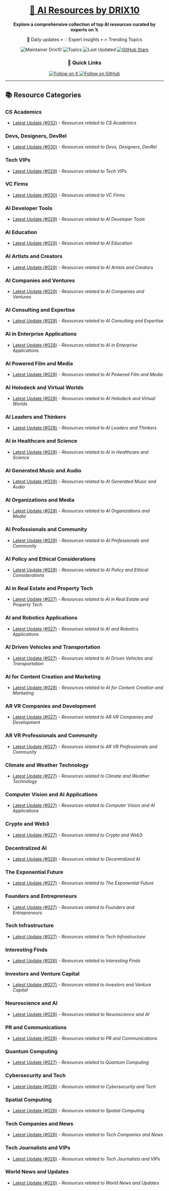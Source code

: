 
<div align="center">
  <h1><a href="https://x.com/DRIX_10_" target="_blank">🚀 AI Resources by DRIX10</a></h1>
  <p><strong>Explore a comprehensive collection of top AI resources curated by experts on 𝕏</strong></p>
  <p>🌟 Daily updates • 💡 Expert insights • 🔥 Trending Topics</p>

  <img src="https://img.shields.io/badge/Maintainer-Drix10-blue?style=for-the-badge" alt="Maintainer Drix10" />
  <img src="https://img.shields.io/badge/Topics-Everything%2C%20AI-red?style=for-the-badge" alt="Topics" />
  <img src="https://img.shields.io/github/last-commit/Drix10/ai-resources?style=for-the-badge&color=5D6D7E" alt="Last Updated" />
  <a href="https://github.com/Drix10/ai-resources"><img src="https://img.shields.io/github/stars/Drix10/ai-resources?style=for-the-badge&color=yellow" alt="GitHub Stars" /></a>

  <br>

  <h3>🌟 Quick Links</h3>
    <a href="https://x.com/DRIX_10_">
      <img src="https://img.shields.io/badge/Follow_on_𝕏-black?style=for-the-badge&logo=x&logoColor=white" alt="Follow on X" />
    </a>
    <a href="https://github.com/Drix10">
      <img src="https://img.shields.io/badge/Follow_on_GitHub-black?style=for-the-badge&logo=github&logoColor=white" alt="Follow on GitHub" />
    </a>
</div>

---

## 📚 Resource Categories

### CS Academics

*   [Latest Update (#032)](https://github.com/Drix10/ai-resources/blob/main/CS%20Academics/resources-032.md) - *Resources related to CS Academics*

### Devs, Designers, DevRel

*   [Latest Update (#030)](https://github.com/Drix10/ai-resources/blob/main/Devs%2C%20Designers%2C%20DevRel/resources-030.md) - *Resources related to Devs, Designers, DevRel*

### Tech VIPs

*   [Latest Update (#029)](https://github.com/Drix10/ai-resources/blob/main/Tech%20VIPs/resources-029.md) - *Resources related to Tech VIPs*

### VC Firms

*   [Latest Update (#030)](https://github.com/Drix10/ai-resources/blob/main/VC%20Firms/resources-030.md) - *Resources related to VC Firms*

### AI Developer Tools

*   [Latest Update (#029)](https://github.com/Drix10/ai-resources/blob/main/AI%20Developer%20Tools/resources-029.md) - *Resources related to AI Developer Tools*

### AI Education

*   [Latest Update (#029)](https://github.com/Drix10/ai-resources/blob/main/AI%20Education/resources-029.md) - *Resources related to AI Education*

### AI Artists and Creators

*   [Latest Update (#029)](https://github.com/Drix10/ai-resources/blob/main/AI%20Artists%20and%20Creators/resources-029.md) - *Resources related to AI Artists and Creators*

### AI Companies and Ventures

*   [Latest Update (#029)](https://github.com/Drix10/ai-resources/blob/main/AI%20Companies%20and%20Ventures/resources-029.md) - *Resources related to AI Companies and Ventures*

### AI Consulting and Expertise

*   [Latest Update (#028)](https://github.com/Drix10/ai-resources/blob/main/AI%20Consulting%20and%20Expertise/resources-028.md) - *Resources related to AI Consulting and Expertise*

### AI in Enterprise Applications

*   [Latest Update (#028)](https://github.com/Drix10/ai-resources/blob/main/AI%20in%20Enterprise%20Applications/resources-028.md) - *Resources related to AI in Enterprise Applications*

### AI Powered Film and Media

*   [Latest Update (#028)](https://github.com/Drix10/ai-resources/blob/main/AI%20Powered%20Film%20and%20Media/resources-028.md) - *Resources related to AI Powered Film and Media*

### AI Holodeck and Virtual Worlds

*   [Latest Update (#028)](https://github.com/Drix10/ai-resources/blob/main/AI%20Holodeck%20and%20Virtual%20Worlds/resources-028.md) - *Resources related to AI Holodeck and Virtual Worlds*

### AI Leaders and Thinkers

*   [Latest Update (#028)](https://github.com/Drix10/ai-resources/blob/main/AI%20Leaders%20and%20Thinkers/resources-028.md) - *Resources related to AI Leaders and Thinkers*

### AI in Healthcare and Science

*   [Latest Update (#028)](https://github.com/Drix10/ai-resources/blob/main/AI%20in%20Healthcare%20and%20Science/resources-028.md) - *Resources related to AI in Healthcare and Science*

### AI Generated Music and Audio

*   [Latest Update (#028)](https://github.com/Drix10/ai-resources/blob/main/AI%20Generated%20Music%20and%20Audio/resources-028.md) - *Resources related to AI Generated Music and Audio*

### AI Organizations and Media

*   [Latest Update (#028)](https://github.com/Drix10/ai-resources/blob/main/AI%20Organizations%20and%20Media/resources-028.md) - *Resources related to AI Organizations and Media*

### AI Professionals and Community

*   [Latest Update (#028)](https://github.com/Drix10/ai-resources/blob/main/AI%20Professionals%20and%20Community/resources-028.md) - *Resources related to AI Professionals and Community*

### AI Policy and Ethical Considerations

*   [Latest Update (#028)](https://github.com/Drix10/ai-resources/blob/main/AI%20Policy%20and%20Ethical%20Considerations/resources-028.md) - *Resources related to AI Policy and Ethical Considerations*

### AI in Real Estate and Property Tech

*   [Latest Update (#027)](https://github.com/Drix10/ai-resources/blob/main/AI%20in%20Real%20Estate%20and%20Property%20Tech/resources-027.md) - *Resources related to AI in Real Estate and Property Tech*

### AI and Robotics Applications

*   [Latest Update (#027)](https://github.com/Drix10/ai-resources/blob/main/AI%20and%20Robotics%20Applications/resources-027.md) - *Resources related to AI and Robotics Applications*

### AI Driven Vehicles and Transportation

*   [Latest Update (#027)](https://github.com/Drix10/ai-resources/blob/main/AI%20Driven%20Vehicles%20and%20Transportation/resources-027.md) - *Resources related to AI Driven Vehicles and Transportation*

### AI for Content Creation and Marketing

*   [Latest Update (#028)](https://github.com/Drix10/ai-resources/blob/main/AI%20for%20Content%20Creation%20and%20Marketing/resources-028.md) - *Resources related to AI for Content Creation and Marketing*

### AR VR Companies and Development

*   [Latest Update (#027)](https://github.com/Drix10/ai-resources/blob/main/AR%20VR%20Companies%20and%20Development/resources-027.md) - *Resources related to AR VR Companies and Development*

### AR VR Professionals and Community

*   [Latest Update (#027)](https://github.com/Drix10/ai-resources/blob/main/AR%20VR%20Professionals%20and%20Community/resources-027.md) - *Resources related to AR VR Professionals and Community*

### Climate and Weather Technology

*   [Latest Update (#027)](https://github.com/Drix10/ai-resources/blob/main/Climate%20and%20Weather%20Technology/resources-027.md) - *Resources related to Climate and Weather Technology*

### Computer Vision and AI Applications

*   [Latest Update (#027)](https://github.com/Drix10/ai-resources/blob/main/Computer%20Vision%20and%20AI%20Applications/resources-027.md) - *Resources related to Computer Vision and AI Applications*

### Crypto and Web3

*   [Latest Update (#027)](https://github.com/Drix10/ai-resources/blob/main/Crypto%20and%20Web3/resources-027.md) - *Resources related to Crypto and Web3*

### Decentralized AI

*   [Latest Update (#028)](https://github.com/Drix10/ai-resources/blob/main/Decentralized%20AI/resources-028.md) - *Resources related to Decentralized AI*

### The Exponential Future

*   [Latest Update (#027)](https://github.com/Drix10/ai-resources/blob/main/The%20Exponential%20Future/resources-027.md) - *Resources related to The Exponential Future*

### Founders and Entrepreneurs

*   [Latest Update (#027)](https://github.com/Drix10/ai-resources/blob/main/Founders%20and%20Entrepreneurs/resources-027.md) - *Resources related to Founders and Entrepreneurs*

### Tech Infrastructure

*   [Latest Update (#027)](https://github.com/Drix10/ai-resources/blob/main/Tech%20Infrastructure/resources-027.md) - *Resources related to Tech Infrastructure*

### Interesting Finds

*   [Latest Update (#026)](https://github.com/Drix10/ai-resources/blob/main/Interesting%20Finds/resources-026.md) - *Resources related to Interesting Finds*

### Investors and Venture Capital

*   [Latest Update (#027)](https://github.com/Drix10/ai-resources/blob/main/Investors%20and%20Venture%20Capital/resources-027.md) - *Resources related to Investors and Venture Capital*

### Neuroscience and AI

*   [Latest Update (#028)](https://github.com/Drix10/ai-resources/blob/main/Neuroscience%20and%20AI/resources-028.md) - *Resources related to Neuroscience and AI*

### PR and Communications

*   [Latest Update (#028)](https://github.com/Drix10/ai-resources/blob/main/PR%20and%20Communications/resources-028.md) - *Resources related to PR and Communications*

### Quantum Computing

*   [Latest Update (#027)](https://github.com/Drix10/ai-resources/blob/main/Quantum%20Computing/resources-027.md) - *Resources related to Quantum Computing*

### Cybersecurity and Tech

*   [Latest Update (#026)](https://github.com/Drix10/ai-resources/blob/main/Cybersecurity%20and%20Tech/resources-026.md) - *Resources related to Cybersecurity and Tech*

### Spatial Computing

*   [Latest Update (#026)](https://github.com/Drix10/ai-resources/blob/main/Spatial%20Computing/resources-026.md) - *Resources related to Spatial Computing*

### Tech Companies and News

*   [Latest Update (#026)](https://github.com/Drix10/ai-resources/blob/main/Tech%20Companies%20and%20News/resources-026.md) - *Resources related to Tech Companies and News*

### Tech Journalists and VIPs

*   [Latest Update (#026)](https://github.com/Drix10/ai-resources/blob/main/Tech%20Journalists%20and%20VIPs/resources-026.md) - *Resources related to Tech Journalists and VIPs*

### World News and Updates

*   [Latest Update (#026)](https://github.com/Drix10/ai-resources/blob/main/World%20News%20and%20Updates/resources-026.md) - *Resources related to World News and Updates*

